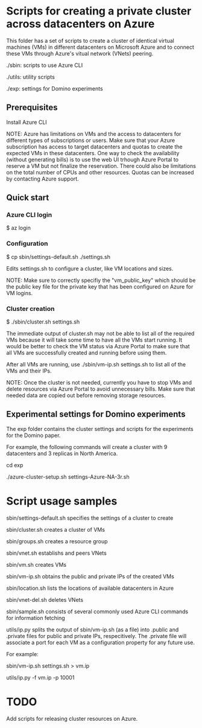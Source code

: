 # Scripts for creating a private cluster across datacenters on Azure

This folder has a set of scripts to create a cluster of identical virtual
machines (VMs) in different datacenters on Microsoft Azure and to connect
these VMs through Azure's vitual network (VNets) peering.

./sbin: scripts to use Azure CLI

./utils: utility scripts

./exp: settings for Domino experiments

## Prerequisites

Install Azure CLI

NOTE: Azure has limitations on VMs and the access to datacenters for
different types of subscriptions or users.
Make sure that your Azure subscription has access to target datacenters and
quotas to create the expected VMs in these datacenters. 
One way to check the availability (without generating bills) is to use the web UI
trhough Azure Portal to reserve a VM but not finalize the reservation.
There could also be limitations on the total number of CPUs and other
resources.
Quotas can be increased by contacting Azure support.

## Quick start

### Azure CLI login

$ az login

### Configuration

$ cp sbin/settings-default.sh ./settings.sh

Edits settings.sh to configure a cluster, like VM locations and sizes.

NOTE: Make sure to correctly specifiy the "vm_public_key" which should be the
public key file for the private key that has been configured on Azure for VM
logins. 

### Cluster creation

$ ./sbin/cluster.sh settings.sh

The immediate output of cluster.sh may not be able to list all of the required
VMs because it will take some time to have all the VMs start running.
It would be better to check the VM status via Azure Portal to make sure that
all VMs are successfully created and running before using them.

After all VMs are running, use ./sbin/vm-ip.sh settings.sh to list all of the
VMs and their IPs.

NOTE: Once the cluster is not needed, currently you have to stop VMs and delete
resources via Azure Portal to avoid unnecessary bills. Make sure that needed
data are copied out before removing storage resources.

## Experimental settings for Domino experiments

The exp folder contains the cluster settings and scripts for the experiments
for the Domino paper.

For example, the following commands will create a cluster with 9 datacenters and 3 replicas in North America.

cd exp

./azure-cluster-setup.sh settings-Azure-NA-3r.sh

# Script usage samples

sbin/settings-default.sh specifies the settings of a cluster to create

sbin/cluster.sh creates a cluster of VMs

sbin/groups.sh creates a resource group

sbin/vnet.sh establishs and peers VNets

sbin/vm.sh creates VMs

sbin/vm-ip.sh obtains the public and private IPs of the created VMs

sbin/location.sh lists the locations of available datacenters in Azure

sbin/vnet-del.sh deletes VNets

sbin/sample.sh consists of several commonly used Azure CLI commands for information fetching

utils/ip.py splits the output of sbin/vm-ip.sh (as a file) into
.public and .private files for public and private IPs, respecitively.
The .private file will associate a port for each VM as a configuration property
for any future use.

For example:

sbin/vm-ip.sh settings.sh > vm.ip

utils/ip.py -f vm.ip -p 10001

# TODO 

Add scripts for releasing cluster resources on Azure.
